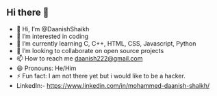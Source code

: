 ## Hi there 👋

- 👋 Hi, I’m @DaanishShaikh
- 👀 I’m interested in coding
- 🌱 I’m currently learning C, C++, HTML, CSS, Javascript, Python
- 💞️ I’m looking to collaborate on open source projects
- 📫 How to reach me daanish222@gmail.com
- 😄 Pronouns: He/Him
- ⚡ Fun fact: I am not there yet but i would like to be a hacker.
- LinkedIn:- https://www.linkedin.com/in/mohammed-daanish-shaikh/

<!---
DaanishShaikh/DaanishShaikh is a ✨ special ✨ repository because its `README.md` (this file) appears on your GitHub profile.
You can click the Preview link to take a look at your changes.
--->
